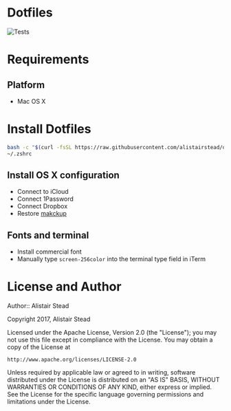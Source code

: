 # Dotfiles

![Tests](https://github.com/alistairstead/dotfiles/workflows/Tests/badge.svg)

# Requirements

## Platform

- Mac OS X

# Install Dotfiles

```bash
bash -c "$(curl -fsSL https://raw.githubusercontent.com/alistairstead/dotfiles/master/install.sh)" && source
~/.zshrc
```

## Install OS X configuration

- Connect to iCloud
- Connect 1Password
- Connect Dropbox
- Restore [makckup](https://github.com/lra/mackup)

## Fonts and terminal

- Install commercial font
- Manually type `screen-256color` into the terminal type field in iTerm

# License and Author

Author:: Alistair Stead

Copyright 2017, Alistair Stead

Licensed under the Apache License, Version 2.0 (the "License");
you may not use this file except in compliance with the License.
You may obtain a copy of the License at

    http://www.apache.org/licenses/LICENSE-2.0

Unless required by applicable law or agreed to in writing, software
distributed under the License is distributed on an "AS IS" BASIS,
WITHOUT WARRANTIES OR CONDITIONS OF ANY KIND, either express or implied.
See the License for the specific language governing permissions and
limitations under the License.
